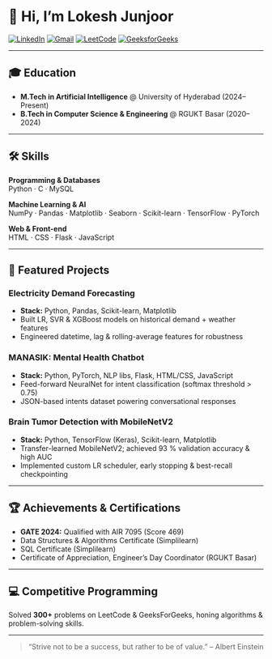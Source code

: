 # 👋 Hi, I’m Lokesh Junjoor

[![LinkedIn](https://img.shields.io/badge/LinkedIn-0A66C2?style=flat-square&logo=linkedin&logoColor=white)](https://www.linkedin.com/in/lokesh-junjoor-a00b0823b/)
[![Gmail](https://img.shields.io/badge/Email-D14836?style=flat-square&logo=gmail&logoColor=white)](mailto:junjoorlokesh@gmail.com)
[![LeetCode](https://img.shields.io/badge/LeetCode-FFA116?style=flat-square&logo=leetcode&logoColor=white)](https://leetcode.com/u/kanna_lokesh/)
[![GeeksforGeeks](https://img.shields.io/badge/GeeksforGeeks-00611C?style=flat-square&logo=geeksforgeeks&logoColor=white)](https://www.geeksforgeeks.org/user/junjoorlokesh/)

---

## 🎓 Education

- **M.Tech in Artificial Intelligence** @ University of Hyderabad (2024–Present)  
- **B.Tech in Computer Science & Engineering** @ RGUKT Basar (2020–2024)  

---

## 🛠️ Skills

**Programming & Databases**  
Python · C · MySQL  

**Machine Learning & AI**  
NumPy · Pandas · Matplotlib · Seaborn · Scikit-learn · TensorFlow · PyTorch  

**Web & Front-end**  
HTML · CSS · Flask · JavaScript  

---

## 🔭 Featured Projects

### Electricity Demand Forecasting  
- **Stack:** Python, Pandas, Scikit-learn, Matplotlib  
- Built LR, SVR & XGBoost models on historical demand + weather features  
- Engineered datetime, lag & rolling-average features for robustness  

### MANASIK: Mental Health Chatbot  
- **Stack:** Python, PyTorch, NLP libs, Flask, HTML/CSS, JavaScript  
- Feed-forward NeuralNet for intent classification (softmax threshold > 0.75)  
- JSON-based intents dataset powering conversational responses  

### Brain Tumor Detection with MobileNetV2  
- **Stack:** Python, TensorFlow (Keras), Scikit-learn, Matplotlib  
- Transfer-learned MobileNetV2; achieved 93 % validation accuracy & high AUC  
- Implemented custom LR scheduler, early stopping & best-recall checkpointing  

---

## 🏆 Achievements & Certifications

- **GATE 2024:** Qualified with AIR 7095 (Score 469)  
- Data Structures & Algorithms Certificate (Simplilearn)  
- SQL Certificate (Simplilearn)  
- Certificate of Appreciation, Engineer’s Day Coordinator (RGUKT Basar)  

---

## 💻 Competitive Programming

Solved **300+** problems on LeetCode & GeeksForGeeks, honing algorithms & problem-solving skills.

---

> “Strive not to be a success, but rather to be of value.” – Albert Einstein
